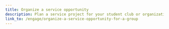 ```yaml
---
title: Organize a service opportunity
description: Plan a service project for your student club or organization.
link_to: /engage/organize-a-service-opportunity-for-a-group
---
```

